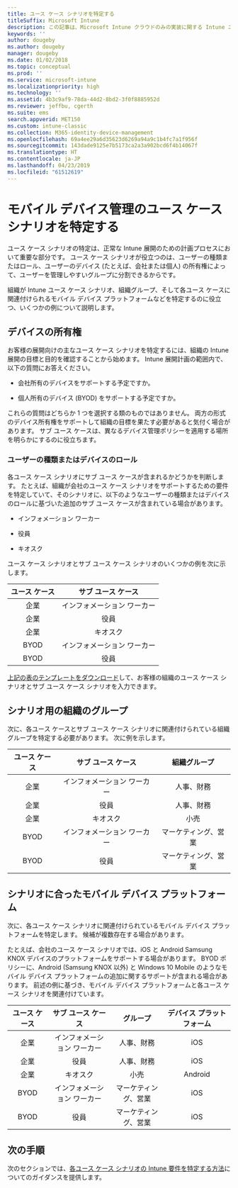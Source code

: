 ```yaml
---
title: ユース ケース シナリオを特定する
titleSuffix: Microsoft Intune
description: この記事は、Microsoft Intune クラウドのみの実装に関する Intune ユース ケース シナリオとサブ ユース ケース シナリオの特定について説明します。
keywords: ''
author: dougeby
ms.author: dougeby
manager: dougeby
ms.date: 01/02/2018
ms.topic: conceptual
ms.prod: ''
ms.service: microsoft-intune
ms.localizationpriority: high
ms.technology: ''
ms.assetid: 4b3c9af9-78da-44d2-8bd2-3f0f8885952d
ms.reviewer: jeffbu, cgerth
ms.suite: ems
search.appverid: MET150
ms.custom: intune-classic
ms.collection: M365-identity-device-management
ms.openlocfilehash: 69a4ee29a6d35623d6269a94a9c1b4fc7a1f956f
ms.sourcegitcommit: 143dade9125e7b5173ca2a3a902bcd6f4b14067f
ms.translationtype: HT
ms.contentlocale: ja-JP
ms.lasthandoff: 04/23/2019
ms.locfileid: "61512619"
---
```

# <a name="identify-mobile-device-management-use-case-scenarios"></a>モバイル デバイス管理のユース ケース シナリオを特定する

ユース ケース シナリオの特定は、正常な Intune 展開のための計画プロセスにおいて重要な部分です。 ユース ケース シナリオが役立つのは、ユーザーの種類またはロール、ユーザーのデバイス (たとえば、会社または個人) の所有権によって、ユーザーを管理しやすいグループに分割できるからです。

組織が Intune ユース ケース シナリオ、組織グループ、そして各ユース ケースに関連付けられるモバイル デバイス プラットフォームなどを特定するのに役立つ、いくつかの例について説明します。

## <a name="device-ownership"></a>デバイスの所有権
お客様の展開向けの主なユース ケース シナリオを特定するには、組織の Intune 展開の目標と目的を確認することから始めます。 Intune 展開計画の範囲内で、以下の質問にお答えください。

-   会社所有のデバイスをサポートする予定ですか。

-   個人所有のデバイス (BYOD) をサポートする予定ですか。

これらの質問はどちらか 1 つを選択する類のものではありません。 両方の形式のデバイス所有権をサポートして組織の目標を果たす必要があると気付く場合があります。 サブ ユース ケースは、異なるデバイス管理ポリシーを適用する場所を明らかにするのに役立ちます。

### <a name="user-type-or-device-role"></a>ユーザーの種類またはデバイスのロール

各ユース ケース シナリオにサブ ユース ケースが含まれるかどうかを判断します。 たとえば、組織が会社のユース ケース シナリオをサポートするための要件を特定していて、そのシナリオに、以下のようなユーザーの種類またはデバイスのロールに基づいた追加のサブ ユース ケースが含まれている場合があります。

-   インフォメーション ワーカー

-   役員

-   キオスク

ユース ケース シナリオとサブ ユース ケース シナリオのいくつかの例を次に示します。

| **ユース ケース** | **サブ ユース ケース** |
|:---:|:---:|
| 企業 | インフォメーション ワーカー |              
| 企業 | 役員 |           
| 企業 | キオスク |
| BYOD | インフォメーション ワーカー |           
| BYOD | 役員 |

[上記の表のテンプレートをダウンロード](https://gallery.technet.microsoft.com/Intune-deployment-planning-fae156c2?redir=0)して、お客様の組織のユース ケース シナリオとサブ ユース ケース シナリオを入力できます。

## <a name="organizational-groups-for-your-scenarios"></a>シナリオ用の組織のグループ

次に、各ユース ケースとサブ ユース ケース シナリオに関連付けられている組織グループを特定する必要があります。 次に例を示します。

| **ユース ケース** | **サブ ユース ケース** | **組織グループ** |
|:---:|:---:|:---:|
| 企業 | インフォメーション ワーカー | 人事、財務 |               
| 企業 | 役員 | 人事、財務 |            
| 企業 | キオスク | 小売 |
| BYOD | インフォメーション ワーカー | マーケティング、営業 |            
| BYOD | 役員 | マーケティング、営業 |


## <a name="mobile-device-platforms-for-your-scenarios"></a>シナリオに合ったモバイル デバイス プラットフォーム

次に、各ユース ケース シナリオに関連付けられているモバイル デバイス プラットフォームを特定します。 候補が複数存在する場合があります。

たとえば、会社のユース ケース シナリオでは、iOS と Android Samsung KNOX デバイスのプラットフォームをサポートする場合があります。 BYOD ポリシーに、Android (Samsung KNOX 以外) と Windows 10 Mobile のようなモバイル デバイス プラットフォームの追加に関するサポートが含まれる場合があります。 前述の例に基づき、モバイル デバイス プラットフォームと各ユース ケース シナリオを関連付けています。

| **ユース ケース** | **サブ ユース ケース** | **グループ** | **デバイス プラットフォーム** |   
|:---:|:---:|:---:|:---:|
| 企業 | インフォメーション ワーカー | 人事、財務 | iOS |                                                           
| 企業 | 役員 | 人事、財務 | iOS |                                                           
| 企業 | キオスク | 小売 | Android |
| BYOD | インフォメーション ワーカー | マーケティング、営業 | iOS |                                                           
| BYOD | 役員 | マーケティング、営業 | iOS |

## <a name="next-steps"></a>次の手順

次のセクションでは、[各ユース ケース シナリオの Intune 要件を特定する方法](planning-guide-requirements.md)についてのガイダンスを提供します。

